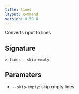 ```yaml
---
title: lines
layout: command
version: 0.59.0
---
```


Converts input to lines

## Signature

```> lines --skip-empty```

## Parameters

 -  `--skip-empty`: skip empty lines

